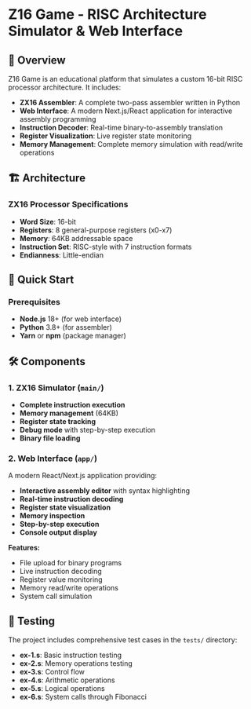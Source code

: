 # Z16 Game - RISC Architecture Simulator & Web Interface

## 🎯 Overview

Z16 Game is an educational platform that simulates a custom 16-bit RISC processor architecture. It includes:

- **ZX16 Assembler**: A complete two-pass assembler written in Python
- **Web Interface**: A modern Next.js/React application for interactive assembly programming
- **Instruction Decoder**: Real-time binary-to-assembly translation
- **Register Visualization**: Live register state monitoring
- **Memory Management**: Complete memory simulation with read/write operations

## 🏗️ Architecture

### ZX16 Processor Specifications

- **Word Size**: 16-bit
- **Registers**: 8 general-purpose registers (x0-x7)
- **Memory**: 64KB addressable space
- **Instruction Set**: RISC-style with 7 instruction formats
- **Endianness**: Little-endian

## 🚀 Quick Start

### Prerequisites

- **Node.js** 18+ (for web interface)
- **Python** 3.8+ (for assembler)
- **Yarn** or **npm** (package manager)

## 🛠️ Components

### 1. ZX16 Simulator (`main/`)

- **Complete instruction execution**
- **Memory management** (64KB)
- **Register state tracking**
- **Debug mode** with step-by-step execution
- **Binary file loading**


### 2. Web Interface (`app/`)

A modern React/Next.js application providing:

- **Interactive assembly editor** with syntax highlighting
- **Real-time instruction decoding**
- **Register state visualization**
- **Memory inspection**
- **Step-by-step execution**
- **Console output display**

**Features:**
- File upload for binary programs
- Live instruction decoding
- Register value monitoring
- Memory read/write operations
- System call simulation


## 🧪 Testing

The project includes comprehensive test cases in the `tests/` directory:

- **ex-1.s**: Basic instruction testing
- **ex-2.s**: Memory operations testing
- **ex-3.s**: Control flow
- **ex-4.s**: Arithmetic operations
- **ex-5.s**: Logical operations
- **ex-6.s**: System calls through Fibonacci 

